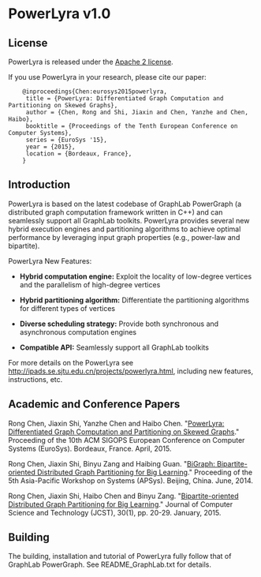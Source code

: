 # PowerLyra v1.0
## License

PowerLyra is released under the [Apache 2 license](http://www.apache.org/licenses/LICENSE-2.0.html).

If you use PowerLyra in your research, please cite our paper:
```    
    @inproceedings{Chen:eurosys2015powerlyra,
     title = {PowerLyra: Differentiated Graph Computation and Partitioning on Skewed Graphs},
     author = {Chen, Rong and Shi, Jiaxin and Chen, Yanzhe and Chen, Haibo},
     booktitle = {Proceedings of the Tenth European Conference on Computer Systems},
     series = {EuroSys '15},
     year = {2015},
     location = {Bordeaux, France},
    }
```


## Introduction

PowerLyra is based on the latest codebase of GraphLab PowerGraph (a distributed graph computation framework written in C++) and can seamlessly support all GraphLab toolkits. PowerLyra provides several new hybrid execution engines and partitioning algorithms to achieve optimal performance by leveraging input graph properties (e.g., power-law and bipartite). 

PowerLyra New Features:

* **Hybrid computation engine:** Exploit the locality of low-degree vertices and the parallelism of high-degree vertices

* **Hybrid partitioning algorithm:** Differentiate the partitioning algorithms for different types of vertices

* **Diverse scheduling strategy:** Provide both synchronous and asynchronous computation engines

* **Compatible API:** Seamlessly support all GraphLab toolkits 

For more details on the PowerLyra see http://ipads.se.sjtu.edu.cn/projects/powerlyra.html, including new features, instructions, etc.


## Academic and Conference Papers

Rong Chen, Jiaxin Shi, Yanzhe Chen and Haibo Chen. "[PowerLyra: Differentiated Graph Computation and Partitioning on Skewed Graphs](http://ipads.se.sjtu.edu.cn/projects/powerlyra/powerlyra-eurosys-final.pdf)." Proceeding of the 10th ACM SIGOPS European Conference on Computer Systems (EuroSys). Bordeaux, France. April, 2015.

Rong Chen, Jiaxin Shi, Binyu Zang and Haibing Guan. "[BiGraph: Bipartite-oriented Distributed Graph Partitioning for Big Learning](http://ipads.se.sjtu.edu.cn/projects/powerlyra/bigraph-apsys14.pdf)." Proceeding of the 5th Asia-Pacific Workshop on Systems (APSys). Beijing, China. June, 2014.

Rong Chen, Jiaxin Shi, Haibo Chen and Binyu Zang. "[Bipartite-oriented Distributed Graph Partitioning for Big Learning](http://ipads.se.sjtu.edu.cn/projects/powerlyra/bigraph-jcst.pdf)." Journal of Computer Science and Technology (JCST), 30(1), pp. 20-29. January, 2015.


## Building

The building, installation and tutorial of PowerLyra fully follow that of GraphLab PowerGraph. See README_GraphLab.txt for details.




